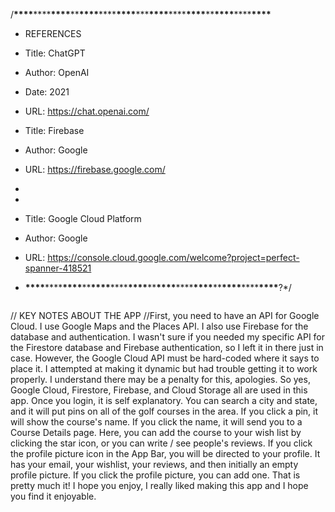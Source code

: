 /**\*\*\*\***\*\*\*\***\*\*\*\***\*\***\*\*\*\***\*\*\*\***\*\*\*\***\*\*\***\*\*\*\***\*\*\*\***\*\*\*\***\*\***\*\*\*\***\*\*\*\***\*\*\*\***

- REFERENCES
- Title: ChatGPT
- Author: OpenAI
- Date: 2021
- URL: https://chat.openai.com/

- Title: Firebase
- Author: Google
- URL: https://firebase.google.com/
-
-
- Title: Google Cloud Platform
- Author: Google
- URL: https://console.cloud.google.com/welcome?project=perfect-spanner-418521
- **\*\*\*\***\*\*\*\***\*\*\*\***\*\***\*\*\*\***\*\*\*\***\*\*\*\***\*\***\*\*\*\***\*\*\*\***\*\*\*\***\*\***\*\*\*\***\*\*\*\***\*\*\*\***?\*/

```

```

// KEY NOTES ABOUT THE APP
//First, you need to have an API for Google Cloud. I use Google Maps and the Places API. I also use Firebase for the database and authentication. I wasn't sure if you needed my specific API for the Firestore database and Firebase authentication, so I left it in there just in case. However, the Google Cloud API must be hard-coded where it says to place it. I attempted at making it dynamic but had trouble getting it to work properly. I understand there may be a penalty for this, apologies. So yes, Google Cloud, Firestore, Firebase, and Cloud Storage all are used in this app. Once you login, it is self explanatory. You can search a city and state, and it will put pins on all of the golf courses in the area. If you click a pin, it will show the course's name. If you click the name, it will send you to a Course Details page. Here, you can add the course to your wish list by clicking the star icon, or you can write / see people's reviews. If you click the profile picture icon in the App Bar, you will be directed to your profile. It has your email, your wishlist, your reviews, and then initially an empty profile picture. If you click the profile picture, you can add one. That is pretty much it! I hope you enjoy, I really liked making this app and I hope you find it enjoyable.
